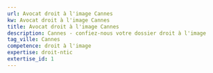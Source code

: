```yaml
---
url: Avocat droit à l'image Cannes
kw: Avocat droit à l'image Cannes
title: Avocat droit à l'image Cannes
description: Cannes - confiez-nous votre dossier droit à l'image
tag_ville: Cannes
competence: droit à l'image
expertise: droit-ntic
extertise_id: 1
---
```

